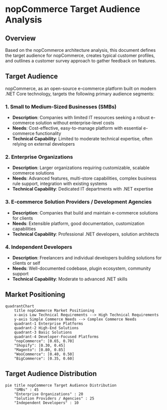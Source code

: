 # nopCommerce Target Audience Analysis

## Overview

Based on the nopCommerce architecture analysis, this document defines the target audience for nopCommerce, creates typical customer profiles, and outlines a customer survey approach to gather feedback on features.

## Target Audience

nopCommerce, as an open-source e-commerce platform built on modern .NET Core technology, targets the following primary audience segments:

### 1. Small to Medium-Sized Businesses (SMBs)
- **Description**: Companies with limited IT resources seeking a robust e-commerce solution without enterprise-level costs
- **Needs**: Cost-effective, easy-to-manage platform with essential e-commerce functionality
- **Technical Capability**: Limited to moderate technical expertise, often relying on external developers

### 2. Enterprise Organizations
- **Description**: Larger organizations requiring customizable, scalable commerce solutions
- **Needs**: Advanced features, multi-store capabilities, complex business rule support, integration with existing systems
- **Technical Capability**: Dedicated IT departments with .NET expertise

### 3. E-commerce Solution Providers / Development Agencies
- **Description**: Companies that build and maintain e-commerce solutions for clients
- **Needs**: Extensible platform, good documentation, customization capabilities
- **Technical Capability**: Professional .NET developers, solution architects

### 4. Independent Developers
- **Description**: Freelancers and individual developers building solutions for clients or self
- **Needs**: Well-documented codebase, plugin ecosystem, community support
- **Technical Capability**: Moderate to advanced .NET skills

## Market Positioning

```mermaid
quadrantChart
    title nopCommerce Market Positioning
    x-axis Low Technical Requirements --> High Technical Requirements
    y-axis Simple Commerce Needs --> Complex Commerce Needs
    quadrant-1 Enterprise Platforms
    quadrant-2 High-End Solutions
    quadrant-3 Basic Solutions
    quadrant-4 Developer-Focused Platforms
    "nopCommerce": [0.65, 0.70]
    "Shopify": [0.30, 0.45]
    "Magento": [0.80, 0.85]
    "WooCommerce": [0.40, 0.50]
    "BigCommerce": [0.35, 0.60]
```

## Target Audience Distribution

```mermaid
pie title nopCommerce Target Audience Distribution
    "SMBs" : 45
    "Enterprise Organizations" : 20
    "Solution Providers / Agencies" : 25
    "Independent Developers" : 10
```